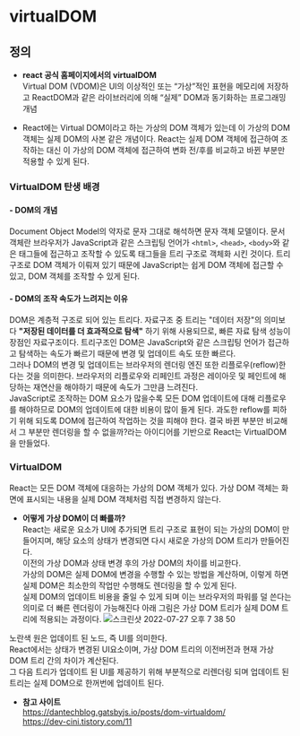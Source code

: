 # virtualDOM

## 정의
- **react 공식 홈페이지에서의 virtualDOM**  
Virtual DOM (VDOM)은 UI의 이상적인 또는 “가상”적인 표현을 메모리에 저장하고 ReactDOM과 같은 라이브러리에 의해 “실제” DOM과 동기화하는 프로그래밍 개념  

- React에는 Virtual DOM이라고 하는 가상의 DOM 객체가 있는데 이 가상의 DOM 객체는 실제 DOM의 사본 같은 개념이다.
React는 실제 DOM 객체에 접근하여 조작하는 대신 이 가상의 DOM 객체에 접근하여 변화 전/후를 비교하고 바뀐 부분만 적용할 수 있게 된다.


### VirtualDOM 탄생 배경

#### - DOM의 개념
Document Object Model의 약자로 문자 그대로 해석하면 문자 객체 모델이다. 
문서 객체란 브라우저가 JavaScript과 같은 스크립팅 언어가 `<html>`, `<head>`, `<body>`와 같은 태그들에 접근하고 조작할 수 있도록 태그들을 트리 구조로 객체화 시킨 것이다. 
트리 구조로 DOM 객체가 이뤄져 있기 때문에 JavaScript는 쉽게 DOM 객체에 접근할 수 있고, DOM 객체를 조작할 수 있게 된다.

#### - DOM의 조작 속도가 느려지는 이유
DOM은 계층적 구조로 되어 있는 트리다. 자료구조 중 트리는 "데이터 저장"의 의미보다 **"저장된 데이터를 더 효과적으로 탐색"** 하기 위해 사용되므로, 빠른 자료 탐색 성능이 장점인 자료구조이다.
트리구조인 DOM은 JavaScript와 같은 스크립팅 언어가 접근하고 탐색하는 속도가 빠르기 때문에 변경 및 업데이트 속도 또한 빠르다.  
그러나 DOM의 변경 및 업데이트는 브라우저의 렌더링 엔진 또한 리플로우(reflow)한다는 것을 의미한다. 
브라우저의 리플로우와 리페인트 과정은 레이아웃 및 페인트에 해당하는 재연산을 해야하기 때문에 속도가 그만큼 느려진다.  
JavaScript로 조작하는 DOM 요소가 많을수록 모든 DOM 업데이트에 대해 리플로우를 해야하므로 DOM의 업데이트에 대한 비용이 많이 들게 된다. 
과도한 reflow를 피하기 위해 되도록 DOM에 접근하여 작업하는 것을 피해야 한다. 
결국 바뀐 부분만 비교해서 그 부분만 렌더링을 할 수 없을까?라는 아이디어를 기반으로 React는 VirtualDOM을 만들었다. 

### VirtualDOM
React는 모든 DOM 객체에 대응하는 가상의 DOM 객체가 있다. 가상 DOM 객체는 화면에 표시되는 내용을 실제 DOM 객체처럼 직접 변경하지 않는다.

- **어떻게 가상 DOM이 더 빠를까?**  
React는 새로운 요소가 UI에 추가되면 트리 구조로 표현이 되는 가상의 DOM이 만들어지며, 해당 요소의 상태가 변경되면 다시 새로운 가상의 DOM 트리가 만들어진다.  
이전의 가상 DOM과 상태 변경 후의 가상 DOM의 차이를 비교한다.  
가상의 DOM은 실제 DOM에 변경을 수행할 수 있는 방법을 계산하며, 이렇게 하면 실제 DOM은 최소한의 작업만 수행해도 렌더링을 할 수 있게 된다.  
실제 DOM의 업데이트 비용을 줄일 수 있게 되며 이는 브라우저의 파워를 덜 쓴다는 의미로 더 빠른 렌더링이 가능해진다
아래 그림은 가상 DOM 트리가 실제 DOM 트리에 적용되는 과정이다.
![스크린샷 2022-07-27 오후 7 38 50](https://user-images.githubusercontent.com/99730280/181227520-a6c46984-77ce-4785-80d4-05e3c2f118d7.png)

노란색 원은 업데이트 된 노드, 즉 UI를 의미한다.  
React에서는 상태가 변경된 UI요소이며, 가상 DOM 트리의 이전버전과 현재 가상 DOM 트리 간의 차이가 계산된다.  
그 다음 트리가 업데이트 된 UI를 제공하기 위해 부분적으로 리렌더링 되며 업데이트 된 트리는 실제 DOM으로 한꺼번에 업데이트 된다.  


- **참고 사이트**  
https://dantechblog.gatsbyjs.io/posts/dom-virtualdom/  
https://dev-cini.tistory.com/11
